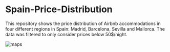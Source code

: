 # Spain-Price-Distribution
This repository shows the price distribution of Airbnb accommodations in four different regions in Spain: Madrid, Barcelona, Sevilla and Mallorca. The data was filtered to only consider prices below 50$/night.

![maps](https://user-images.githubusercontent.com/70657426/154761594-9bdcd931-37d8-45b7-9cdc-3a0efaf52f80.png)
